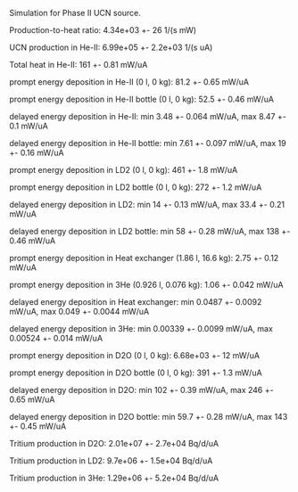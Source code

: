 Simulation for Phase II UCN source.

Production-to-heat ratio:
4.34e+03 +- 26 1/(s mW)

UCN production in He-II:
6.99e+05 +- 2.2e+03 1/(s uA)

Total heat in He-II:
161 +- 0.81 mW/uA

prompt energy deposition in He-II (0 l, 0 kg):
81.2 +- 0.65 mW/uA

prompt energy deposition in He-II bottle (0 l, 0 kg):
52.5 +- 0.46 mW/uA

delayed energy deposition in He-II:
min 3.48 +- 0.064 mW/uA, max 8.47 +- 0.1 mW/uA

delayed energy deposition in He-II bottle:
min 7.61 +- 0.097 mW/uA, max 19 +- 0.16 mW/uA

prompt energy deposition in LD2 (0 l, 0 kg):
461 +- 1.8 mW/uA

prompt energy deposition in LD2 bottle (0 l, 0 kg):
272 +- 1.2 mW/uA

delayed energy deposition in LD2:
min 14 +- 0.13 mW/uA, max 33.4 +- 0.21 mW/uA

delayed energy deposition in LD2 bottle:
min 58 +- 0.28 mW/uA, max 138 +- 0.46 mW/uA

prompt energy deposition in Heat exchanger (1.86 l, 16.6 kg):
2.75 +- 0.12 mW/uA

prompt energy deposition in 3He (0.926 l, 0.076 kg):
1.06 +- 0.042 mW/uA

delayed energy deposition in Heat exchanger:
min 0.0487 +- 0.0092 mW/uA, max 0.049 +- 0.0044 mW/uA

delayed energy deposition in 3He:
min 0.00339 +- 0.0099 mW/uA, max 0.00524 +- 0.014 mW/uA

prompt energy deposition in D2O (0 l, 0 kg):
6.68e+03 +- 12 mW/uA

prompt energy deposition in D2O bottle (0 l, 0 kg):
391 +- 1.3 mW/uA

delayed energy deposition in D2O:
min 102 +- 0.39 mW/uA, max 246 +- 0.65 mW/uA

delayed energy deposition in D2O bottle:
min 59.7 +- 0.28 mW/uA, max 143 +- 0.45 mW/uA

Tritium production in D2O:
2.01e+07 +- 2.7e+04 Bq/d/uA

Tritium production in LD2:
9.7e+06 +- 1.5e+04 Bq/d/uA

Tritium production in 3He:
1.29e+06 +- 5.2e+04 Bq/d/uA

